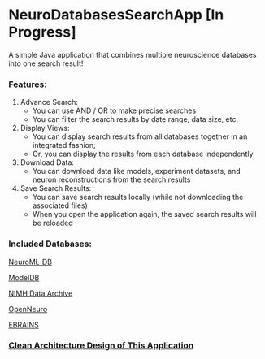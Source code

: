 # NeuroDatabasesSearchApp [In Progress]
A simple Java application that combines multiple neuroscience databases into one search result!

### Features:
1. Advance Search:
    - You can use AND / OR to make precise searches
    - You can filter the search results by date range, data size, etc.
2. Display Views:
    - You can display search results from all databases together in an integrated fashion;
    - Or, you can display the results from each database independently
3. Download Data:
    - You can download data like models, experiment datasets, and neuron reconstructions from the search results
4. Save Search Results:
    - You can save search results locally (while not downloading the associated files)
    - When you open the application again, the saved search results will be reloaded

### Included Databases:
[NeuroML-DB](https://neuroml-db.org/)

[ModelDB](https://modeldb.science/)

[NIMH Data Archive](https://nda.nih.gov/nda/apis.html) 

[OpenNeuro](https://openneuro.org/)

[EBRAINS](https://www.ebrains.eu/) 

### [Clean Architecture Design of This Application](https://www.processon.com/view/link/65348ce94cbc21617d71d821)
